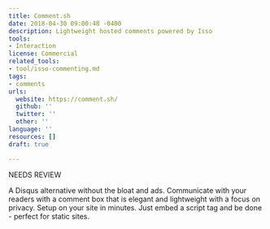```yaml
---
title: Comment.sh
date: 2018-04-30 09:00:48 -0400
description: Lightweight hosted comments powered by Isso
tools:
- Interaction
license: Commercial
related_tools:
- tool/isso-commenting.md
tags:
- comments
urls:
  website: https://comment.sh/
  github: ''
  twitter: ''
  other: ''
language: ''
resources: []
draft: true

---
```

NEEDS REVIEW

A Disqus alternative without the bloat and ads. Communicate with your readers with a comment box that is elegant and lightweight with a focus on privacy. Setup on your site in minutes. Just embed a script tag and be done - perfect for static sites.
